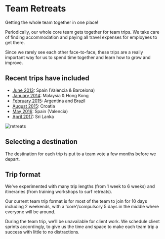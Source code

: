 # Team Retreats

Getting the whole team together in one place!

Periodically, our whole core team gets together for team trips. We take care of finding accommodation and paying all travel expenses for employees to get there.

Since we rarely see each other face-to-face, these trips are a really important way for us to spend time together and learn how to grow and improve.

## Recent trips have included
- [June 2013](http://hanno.co/logbook/practice-what-you-preach): Spain (Valencia & Barcelona)
- [January 2014](http://hanno.co/logbook/helipads-durian-monkeys-websites): Malaysia & Hong Kong
- [February 2015](https://logbook.hanno.co/the-hanno-design-thinking-think-tank/): Argentina and Brazil
- [August 2015](https://logbook.hanno.co/rethinking-social-purpose-croatia/): Croatia
- [May 2016](https://logbook.hanno.co/team-retreat-valencia/): Spain (Valencia)
- [April 2017](https://logbook.hanno.co/shipmates-in-srilanka/): Sri Lanka


![retreats](https://www.datocms-assets.com/1058/1495456396-remote-team-trip-sri-lanka.jpg?w=1000&fit=max)

## Selecting a destination
The destination for each trip is put to a team vote a few months before we depart.

## Trip format
We've experimented with many trip lengths (from 1 week to 6 weeks) and itineraries (from training workshops to surf retreats).

Our current team trip format is for most of the team to join for 10 days including 2 weekends, with a 'core'/compulsory 5 days in the middle where everyone will be around.

During the team trip, we’ll be unavailable for client work. We schedule client sprints accordingly, to give us the time and space to make each team trip a success with little to no distractions.
